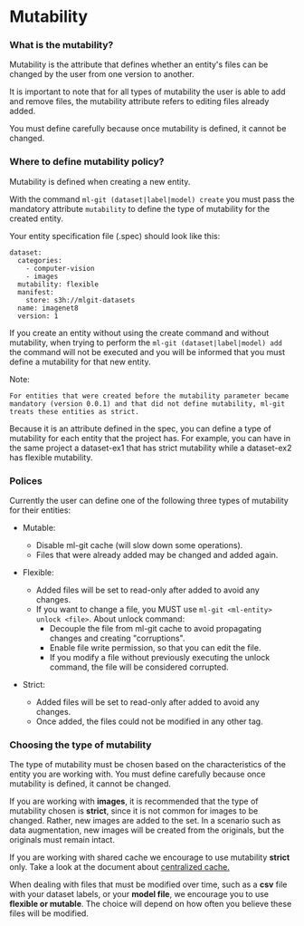 # Mutability #

### What is the mutability?

Mutability is the attribute that defines whether an entity's files can be changed by the user from one version to another.

It is important to note that for all types of mutability the user is able to add and remove files, the mutability attribute refers to editing files already added.

You must define carefully because once mutability is defined, it cannot be changed.


### Where to define mutability policy?

Mutability is defined when creating a new entity. 

With the command ```ml-git (dataset|label|model) create``` you must pass the mandatory attribute ```mutability``` to define the type of mutability for the created entity.

Your entity specification file (.spec) should look like this:

```
dataset:
  categories:
    - computer-vision
    - images
  mutability: flexible
  manifest:
    store: s3h://mlgit-datasets
  name: imagenet8
  version: 1
```

If you create an entity without using the create command and without mutability, when trying to perform the ```ml-git (dataset|label|model) add``` the command will not be executed and you will be informed that you must define a mutability for that new entity.

Note:
```
For entities that were created before the mutability parameter became mandatory (version 0.0.1) and that did not define mutability, ml-git treats these entities as strict.
```

Because it is an attribute defined in the spec, you can define a type of mutability for each entity that the project has. For example, you can have in the same project a dataset-ex1 that has strict mutability while a dataset-ex2 has flexible mutability.

### Polices


Currently the user can define one of the following three types of mutability for their entities:

* Mutable:
    * Disable ml-git cache (will slow down some operations).
    * Files that were already added may be changed and added again.

* Flexible:
  * Added files will be set to read-only after added to avoid any changes.
  * If you want to change a file, you MUST use `ml-git <ml-entity> unlock <file>`. About unlock command:
      * Decouple the file from ml-git cache to avoid propagating changes and creating "corruptions".
      * Enable file write permission, so that you can edit the file.
      * If you modify a file without previously executing the unlock command, the file will be considered corrupted.

* Strict:
  * Added files will be set to read-only after added to avoid any changes.
  * Once added, the files could not be modified in any other tag.

### Choosing the type of mutability

The type of mutability must be chosen based on the characteristics of the entity you are working with. 
You must define carefully because once mutability is defined, it cannot be changed.

If you are working with **images**, it is recommended that the type of mutability chosen is **strict**, since it is not common for images to be changed. Rather, new images are added to the set. In a scenario such as data augmentation, new images will be created from the originals, but the originals must remain intact.

If you are working with shared cache we encourage to use mutability **strict** only. Take a look at the document about [centralized cache.](centralized_cache_and_objects.md)

When dealing with files that must be modified over time, such as a **csv** file with your dataset labels, or your **model file**, we encourage you to use **flexible or mutable**. The choice will depend on how often you believe these files will be modified.



